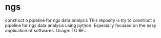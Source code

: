 # ngs
construct a pipeline for ngs data analysis
This reposity is try to construct a pipeline for ngs data analysis using python. Especially focused on the easy application of 
softwares.
Usage:
TO BE...
